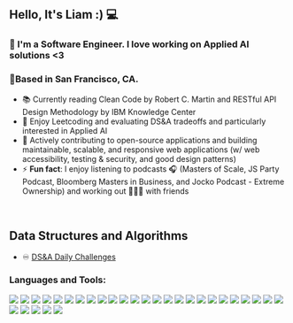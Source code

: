 ## Hello, It's Liam :) 💻

### 👋 I'm a Software Engineer. I love working on Applied AI solutions <3
### 🌲Based in San Francisco, CA.



- 📚   Currently reading Clean Code by Robert C. Martin and RESTful API Design Methodology by IBM Knowledge Center
- 💫   Enjoy Leetcoding and evaluating DS&A tradeoffs and particularly interested in Applied AI
- 🥅   Actively contributing to open-source applications and building maintainable, scalable, and responsive web applications (w/ web accessibility, testing & security, and good design patterns)
- ⚡    **Fun fact**: I enjoy listening to podcasts 🎧 (Masters of Scale, JS Party Podcast, Bloomberg Masters in Business, and Jocko Podcast - Extreme Ownership) and working out 🏃🏻‍♂️ with friends
<br />

## Data Structures and Algorithms

- ♾ [DS&A Daily Challenges](https://github.com/limnhep/algo)

### Languages and Tools:

![](https://img.shields.io/badge/Language-Java-informational?style=plastic&logo=java&logoColor=white&color=blue)
![](https://img.shields.io/badge/Language-Python-informational?style=plastic&logo=python&logoColor=white&color=blue)
![](https://img.shields.io/badge/Language-JavaScript-informational?style=plastic&logo=javascript&logoColor=white&color=blue)
![](https://img.shields.io/badge/Language-TypeScript-informational?style=plastic&logo=typescript&logoColor=white&color=blue)
![](https://img.shields.io/badge/Tools-React-informational?style=plastic&logo=react&logoColor=white&color=blue)
![](https://img.shields.io/badge/Tools-Express-informational?style=plastic&logo=express&logoColor=white&color=blue)
![](https://img.shields.io/badge/Tools-Node.js-informational?style=plastic&logo=node.js&logoColor=white&color=blue)
![](https://img.shields.io/badge/Tools-LangChain-informational?style=plastic&logo=langchain&logoColor=white&color=blue)
![](https://img.shields.io/badge/Tools-LangGraph-informational?style=plastic&logo=langGraph&logoColor=white&color=blue)
![](https://img.shields.io/badge/Database-PostgreSQL-informational?style=plastic&logo=postgresql&logoColor=white&color=blue)
![](https://img.shields.io/badge/Database-Supabase-informational?style=plastic&logo=supabase&logoColor=white&color=blue)
![](https://img.shields.io/badge/Database-Pinecone-informational?style=plastic&logo=pinecone&logoColor=white&color=blue)
![](https://img.shields.io/badge/Database-MongoDB-informational?style=plastic&logo=mongodb&logoColor=white&color=blue)
![](https://img.shields.io/badge/Database-MySQL-informational?style=plastic&logo=mysql&logoColor=white&color=blue)
![](https://img.shields.io/badge/Database-Cassandra-informational?style=plastic&logo=cassandra&logoColor=white&color=blue)
![](https://img.shields.io/badge/Tools-Webpack-informational?style=plastic&logo=webpack&logoColor=white&color=blue)
![](https://img.shields.io/badge/Tools-Babel-informational?style=plastic&logo=babel&logoColor=white&color=blue)
![](https://img.shields.io/badge/Tools-Postman-informational?style=plastic&logo=postman&logoColor=white&color=blue)
![](https://img.shields.io/badge/Language-HTML5-informational?style=plastic&logo=html5&logoColor=white&color=blue)
![](https://img.shields.io/badge/Language-CSS3-informational?style=plastic&logo=css3&logoColor=white&color=blue)
![](https://img.shields.io/badge/Tools-Trello-informational?style=plastic&logo=trello&logoColor=white&color=blue)
![](https://img.shields.io/badge/Tools-VS_Code-informational?style=plastic&logo=visual-studio-code&logoColor=white&color=blue)
![](https://img.shields.io/badge/Shell-Bash-informational?style=plastic&logo=gnu-bash&logoColor=white&color=blue)
![](https://img.shields.io/badge/Tools-NGINX-informational?style=plastic&logo=nginx&logoColor=white&color=blue)
![](https://img.shields.io/badge/Tools-Vercel-informational?style=plastic&logo=vercel&logoColor=white&color=blue)
![](https://img.shields.io/badge/Tools-Docker-informational?style=plastic&logo=docker&logoColor=white&color=blue)
![](https://img.shields.io/badge/Tools-Amazon_AWS-informational?style=plastic&logo=amazon-aws&logoColor=white&color=blue)
![](https://img.shields.io/badge/Testing-Jest-informational?style=plastic&logo=jest&logoColor=white&color=blue)
![](https://img.shields.io/badge/Testing-Mocha-informational?style=plastic&logo=mocha&logoColor=white&color=blue)
![](https://img.shields.io/badge/Testing-New_Relic-informational?style=plastic&logo=new-relic&logoColor=white&color=blue)
<br />

